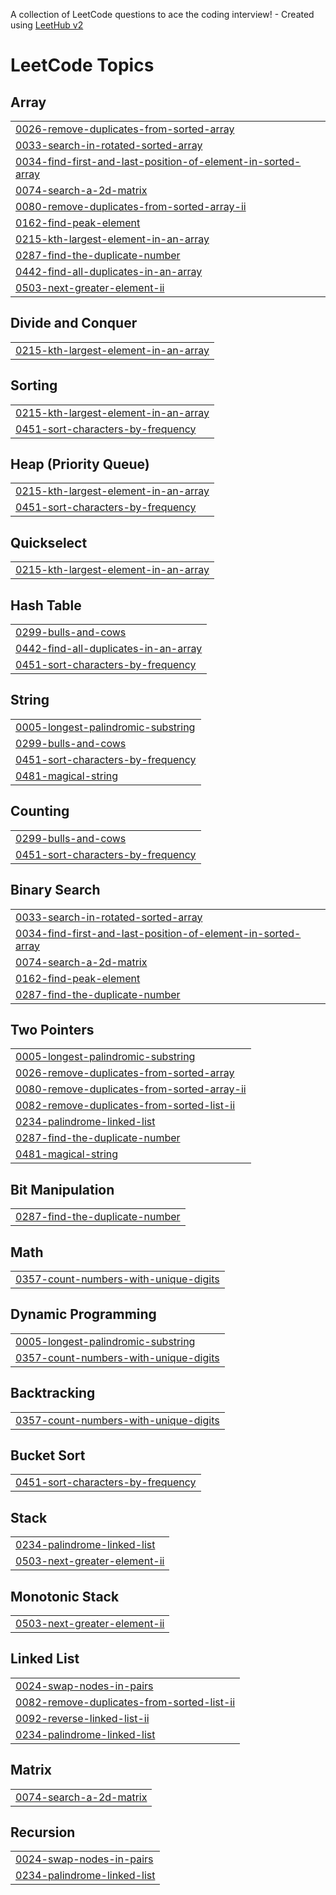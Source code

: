 A collection of LeetCode questions to ace the coding interview! - Created using [LeetHub v2](https://github.com/arunbhardwaj/LeetHub-2.0)
<!---LeetCode Topics Start-->
# LeetCode Topics
## Array
|  |
| ------- |
| [0026-remove-duplicates-from-sorted-array](https://github.com/CoderChaos108/LeetCode/tree/master/0026-remove-duplicates-from-sorted-array) |
| [0033-search-in-rotated-sorted-array](https://github.com/CoderChaos108/LeetCode/tree/master/0033-search-in-rotated-sorted-array) |
| [0034-find-first-and-last-position-of-element-in-sorted-array](https://github.com/CoderChaos108/LeetCode/tree/master/0034-find-first-and-last-position-of-element-in-sorted-array) |
| [0074-search-a-2d-matrix](https://github.com/CoderChaos108/LeetCode/tree/master/0074-search-a-2d-matrix) |
| [0080-remove-duplicates-from-sorted-array-ii](https://github.com/CoderChaos108/LeetCode/tree/master/0080-remove-duplicates-from-sorted-array-ii) |
| [0162-find-peak-element](https://github.com/CoderChaos108/LeetCode/tree/master/0162-find-peak-element) |
| [0215-kth-largest-element-in-an-array](https://github.com/CoderChaos108/LeetCode/tree/master/0215-kth-largest-element-in-an-array) |
| [0287-find-the-duplicate-number](https://github.com/CoderChaos108/LeetCode/tree/master/0287-find-the-duplicate-number) |
| [0442-find-all-duplicates-in-an-array](https://github.com/CoderChaos108/LeetCode/tree/master/0442-find-all-duplicates-in-an-array) |
| [0503-next-greater-element-ii](https://github.com/CoderChaos108/LeetCode/tree/master/0503-next-greater-element-ii) |
## Divide and Conquer
|  |
| ------- |
| [0215-kth-largest-element-in-an-array](https://github.com/CoderChaos108/LeetCode/tree/master/0215-kth-largest-element-in-an-array) |
## Sorting
|  |
| ------- |
| [0215-kth-largest-element-in-an-array](https://github.com/CoderChaos108/LeetCode/tree/master/0215-kth-largest-element-in-an-array) |
| [0451-sort-characters-by-frequency](https://github.com/CoderChaos108/LeetCode/tree/master/0451-sort-characters-by-frequency) |
## Heap (Priority Queue)
|  |
| ------- |
| [0215-kth-largest-element-in-an-array](https://github.com/CoderChaos108/LeetCode/tree/master/0215-kth-largest-element-in-an-array) |
| [0451-sort-characters-by-frequency](https://github.com/CoderChaos108/LeetCode/tree/master/0451-sort-characters-by-frequency) |
## Quickselect
|  |
| ------- |
| [0215-kth-largest-element-in-an-array](https://github.com/CoderChaos108/LeetCode/tree/master/0215-kth-largest-element-in-an-array) |
## Hash Table
|  |
| ------- |
| [0299-bulls-and-cows](https://github.com/CoderChaos108/LeetCode/tree/master/0299-bulls-and-cows) |
| [0442-find-all-duplicates-in-an-array](https://github.com/CoderChaos108/LeetCode/tree/master/0442-find-all-duplicates-in-an-array) |
| [0451-sort-characters-by-frequency](https://github.com/CoderChaos108/LeetCode/tree/master/0451-sort-characters-by-frequency) |
## String
|  |
| ------- |
| [0005-longest-palindromic-substring](https://github.com/CoderChaos108/LeetCode/tree/master/0005-longest-palindromic-substring) |
| [0299-bulls-and-cows](https://github.com/CoderChaos108/LeetCode/tree/master/0299-bulls-and-cows) |
| [0451-sort-characters-by-frequency](https://github.com/CoderChaos108/LeetCode/tree/master/0451-sort-characters-by-frequency) |
| [0481-magical-string](https://github.com/CoderChaos108/LeetCode/tree/master/0481-magical-string) |
## Counting
|  |
| ------- |
| [0299-bulls-and-cows](https://github.com/CoderChaos108/LeetCode/tree/master/0299-bulls-and-cows) |
| [0451-sort-characters-by-frequency](https://github.com/CoderChaos108/LeetCode/tree/master/0451-sort-characters-by-frequency) |
## Binary Search
|  |
| ------- |
| [0033-search-in-rotated-sorted-array](https://github.com/CoderChaos108/LeetCode/tree/master/0033-search-in-rotated-sorted-array) |
| [0034-find-first-and-last-position-of-element-in-sorted-array](https://github.com/CoderChaos108/LeetCode/tree/master/0034-find-first-and-last-position-of-element-in-sorted-array) |
| [0074-search-a-2d-matrix](https://github.com/CoderChaos108/LeetCode/tree/master/0074-search-a-2d-matrix) |
| [0162-find-peak-element](https://github.com/CoderChaos108/LeetCode/tree/master/0162-find-peak-element) |
| [0287-find-the-duplicate-number](https://github.com/CoderChaos108/LeetCode/tree/master/0287-find-the-duplicate-number) |
## Two Pointers
|  |
| ------- |
| [0005-longest-palindromic-substring](https://github.com/CoderChaos108/LeetCode/tree/master/0005-longest-palindromic-substring) |
| [0026-remove-duplicates-from-sorted-array](https://github.com/CoderChaos108/LeetCode/tree/master/0026-remove-duplicates-from-sorted-array) |
| [0080-remove-duplicates-from-sorted-array-ii](https://github.com/CoderChaos108/LeetCode/tree/master/0080-remove-duplicates-from-sorted-array-ii) |
| [0082-remove-duplicates-from-sorted-list-ii](https://github.com/CoderChaos108/LeetCode/tree/master/0082-remove-duplicates-from-sorted-list-ii) |
| [0234-palindrome-linked-list](https://github.com/CoderChaos108/LeetCode/tree/master/0234-palindrome-linked-list) |
| [0287-find-the-duplicate-number](https://github.com/CoderChaos108/LeetCode/tree/master/0287-find-the-duplicate-number) |
| [0481-magical-string](https://github.com/CoderChaos108/LeetCode/tree/master/0481-magical-string) |
## Bit Manipulation
|  |
| ------- |
| [0287-find-the-duplicate-number](https://github.com/CoderChaos108/LeetCode/tree/master/0287-find-the-duplicate-number) |
## Math
|  |
| ------- |
| [0357-count-numbers-with-unique-digits](https://github.com/CoderChaos108/LeetCode/tree/master/0357-count-numbers-with-unique-digits) |
## Dynamic Programming
|  |
| ------- |
| [0005-longest-palindromic-substring](https://github.com/CoderChaos108/LeetCode/tree/master/0005-longest-palindromic-substring) |
| [0357-count-numbers-with-unique-digits](https://github.com/CoderChaos108/LeetCode/tree/master/0357-count-numbers-with-unique-digits) |
## Backtracking
|  |
| ------- |
| [0357-count-numbers-with-unique-digits](https://github.com/CoderChaos108/LeetCode/tree/master/0357-count-numbers-with-unique-digits) |
## Bucket Sort
|  |
| ------- |
| [0451-sort-characters-by-frequency](https://github.com/CoderChaos108/LeetCode/tree/master/0451-sort-characters-by-frequency) |
## Stack
|  |
| ------- |
| [0234-palindrome-linked-list](https://github.com/CoderChaos108/LeetCode/tree/master/0234-palindrome-linked-list) |
| [0503-next-greater-element-ii](https://github.com/CoderChaos108/LeetCode/tree/master/0503-next-greater-element-ii) |
## Monotonic Stack
|  |
| ------- |
| [0503-next-greater-element-ii](https://github.com/CoderChaos108/LeetCode/tree/master/0503-next-greater-element-ii) |
## Linked List
|  |
| ------- |
| [0024-swap-nodes-in-pairs](https://github.com/CoderChaos108/LeetCode/tree/master/0024-swap-nodes-in-pairs) |
| [0082-remove-duplicates-from-sorted-list-ii](https://github.com/CoderChaos108/LeetCode/tree/master/0082-remove-duplicates-from-sorted-list-ii) |
| [0092-reverse-linked-list-ii](https://github.com/CoderChaos108/LeetCode/tree/master/0092-reverse-linked-list-ii) |
| [0234-palindrome-linked-list](https://github.com/CoderChaos108/LeetCode/tree/master/0234-palindrome-linked-list) |
## Matrix
|  |
| ------- |
| [0074-search-a-2d-matrix](https://github.com/CoderChaos108/LeetCode/tree/master/0074-search-a-2d-matrix) |
## Recursion
|  |
| ------- |
| [0024-swap-nodes-in-pairs](https://github.com/CoderChaos108/LeetCode/tree/master/0024-swap-nodes-in-pairs) |
| [0234-palindrome-linked-list](https://github.com/CoderChaos108/LeetCode/tree/master/0234-palindrome-linked-list) |
<!---LeetCode Topics End-->